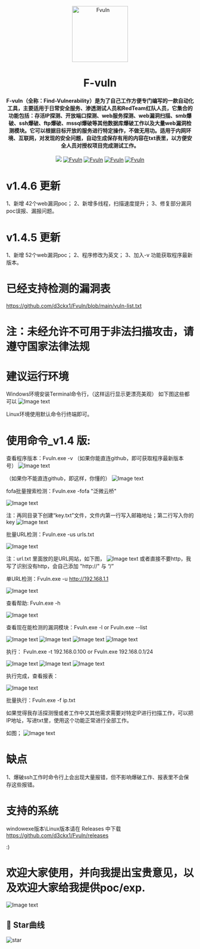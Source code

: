 <!-- markdownlint-disable first-line-heading -->
<p align="center">
  <img src="https://github.com/d3ckx1/Fvuln/blob/main/image/logo.png" alt="Fvuln" height="150" />
  <h1 align="center" > F-vuln </h1>
<p align="center">
  
<h4 align="center" > F-vuln（全称：Find-Vulnerability）是为了自己工作方便专门编写的一款自动化工具，主要适用于日常安全服务、渗透测试人员和RedTeam红队人员，它集合的功能包括：存活IP探测、开放端口探测、web服务探测、web漏洞扫描、smb爆破、ssh爆破、ftp爆破、mssql爆破等其他数据库爆破工作以及大量web漏洞检测模块。它可以根据目标开放的服务进行特定操作，不做无用功。适用于内网环境、互联网，对发现的安全问题，自动生成保存有用的内容在txt表里，以方便安全人员对授权项目完成测试工作。</h4>

 
  
<p align="center">
    <a href="https://www.github.com/d3ckx1" target="_blank"><img src="https://img.shields.io/badge/作者-d3ckx1-2277cc.svg?style=flat-square&logo=GitHub"></a>
  <a href="https://github.com/d3ckx1/Fvuln"><img alt="Fvuln" src="https://img.shields.io/github/forks/d3ckx1/Fvuln.svg"></a>
    <a href="https://github.com/d3ckx1/Fvuln"><img alt="Fvuln" src="https://img.shields.io/github/issues/d3ckx1/Fvuln.svg"></a>
    <a href="https://github.com/d3ckx1/Fvuln"><img alt="Fvuln" src="https://img.shields.io/github/stars/d3ckx1/Fvuln.svg"></a>
    <a href="https://github.com/d3ckx1/Fvuln"><img alt="Fvuln" src="https://img.shields.io/badge/Fvuln-green"></a>
</p>

# v1.4.6 更新

1、新增 42个web漏洞poc；
2、新增多线程，扫描速度提升；
3、修复部分漏洞poc误报、漏报问题。


# v1.4.5 更新

1、新增 52个web漏洞poc；
2、程序修改为英文；
3、加入-v 功能获取程序最新版本。



# 已经支持检测的漏洞表
https://github.com/d3ckx1/Fvuln/blob/main/vuln-list.txt

# 注：未经允许不可用于非法扫描攻击，请遵守国家法律法规



# 建议运行环境
Windows环境安装Terminal命令行，（这样运行显示更漂亮美观）
如下图这些都可以
![Image text](https://github.com/d3ckx1/Fvuln/blob/main/image/%E5%BE%AE%E4%BF%A1%E5%9B%BE%E7%89%87_20210926222313.png)

Linux环境使用默认命令行终端即可。

# 使用命令_v1.4 版:

查看程序版本：Fvuln.exe -v （如果你能直连github，即可获取程序最新版本号）
![Image text](https://github.com/d3ckx1/Fvuln/blob/main/image/version2.png)

（如果你不能直连github，即这样，你懂的）
![Image text](https://github.com/d3ckx1/Fvuln/blob/main/image/version1.png)



fofa批量搜索检测：Fvuln.exe -fofa "泛微云桥"

 
![Image text](https://github.com/d3ckx1/Fvuln/blob/main/image/fofa.png)

 注：再同目录下创建“key.txt”文件，文件内第一行写入邮箱地址；第二行写入你的key
 ![Image text](https://github.com/d3ckx1/Fvuln/blob/main/image/key.png)



批量URL检测：Fvuln.exe -us urls.txt

![Image text](https://github.com/d3ckx1/Fvuln/blob/main/image/urls.png)

注：url.txt 里面放的是URL网站，如下图，
![Image text](https://github.com/d3ckx1/Fvuln/blob/main/image/url_txt.png)
或者直接不要http，我写了识别没有http，会自己添加  "http://" 与 “/”

单URL检测：Fvuln.exe -u http://192.168.1.1

![Image text](https://github.com/d3ckx1/Fvuln/blob/main/image/url-check.png)

查看帮助: Fvuln.exe -h 

![Image text](https://github.com/d3ckx1/Fvuln/blob/main/image/1.png)

查看现在能检测的漏洞模块：Fvuln.exe -l  or Fvuln.exe --list

![Image text](https://github.com/d3ckx1/Fvuln/blob/main/image/2.png)
![Image text](https://github.com/d3ckx1/Fvuln/blob/main/image/3.png)
![Image text](https://github.com/d3ckx1/Fvuln/blob/main/image/4.png)
![Image text](https://github.com/d3ckx1/Fvuln/blob/main/image/5.png)

执行： Fvuln.exe -t 192.168.0.100  or Fvuln.exe 192.168.0.1/24

![Image text](https://github.com/d3ckx1/Fvuln/blob/main/image/6.png)
![Image text](https://github.com/d3ckx1/Fvuln/blob/main/image/7.png)
![Image text](https://github.com/d3ckx1/Fvuln/blob/main/image/8.png)

执行完成，查看报表：

![Image text](https://github.com/d3ckx1/Fvuln/blob/main/image/9.png)

批量执行：Fvuln.exe -f ip.txt

如果觉得我存活探测慢或者工作中又其他需求需要对特定IP进行扫描工作，可以把IP地址，写进txt里，使用这个功能正常进行全部工作。

如图；
![Image text](https://github.com/d3ckx1/Fvuln/blob/main/image/ip_txt.png)


# 缺点

1、爆破ssh工作时命令行上会出现大量报错，但不影响爆破工作、报表里不会保存这些报错。

# 支持的系统
windowexe版本\Linux版本请在 Releases 中下载
https://github.com/d3ckx1/Fvuln/releases

:)


# 欢迎大家使用，并向我提出宝贵意见，以及欢迎大家给我提供poc/exp.

![Image text](https://github.com/d3ckx1/Fvuln/blob/main/image/%E5%BE%AE%E4%BF%A1.jpg)

## 🏁 Star曲线
![star](https://starchart.cc/d3ckx1/Fvuln.svg)

